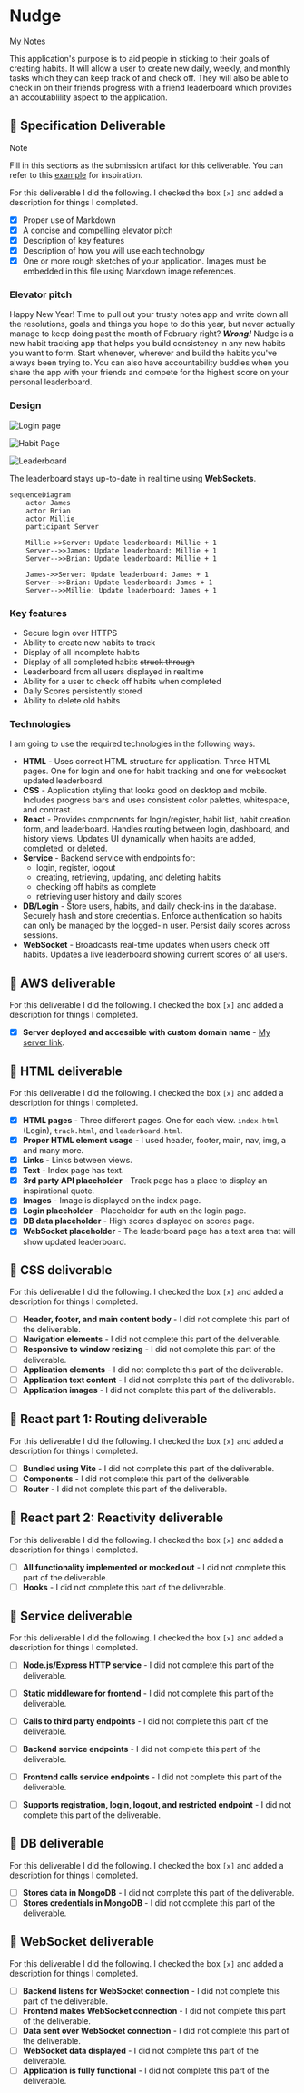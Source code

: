 # Nudge

[My Notes](notes.md)

This application's purpose is to aid people in sticking to their goals of creating habits. It will allow a user to create new daily, weekly, and monthly tasks which they can keep track of and check off. They will also be able to check in on their friends progress with a friend leaderboard which provides an accoutablility aspect to the application.


## 🚀 Specification Deliverable

> [!NOTE]
>  Fill in this sections as the submission artifact for this deliverable. You can refer to this [example](https://github.com/webprogramming260/startup-example/blob/main/README.md) for inspiration.

For this deliverable I did the following. I checked the box `[x]` and added a description for things I completed.

- [x] Proper use of Markdown
- [x] A concise and compelling elevator pitch
- [x] Description of key features
- [x] Description of how you will use each technology
- [x] One or more rough sketches of your application. Images must be embedded in this file using Markdown image references.

### Elevator pitch

Happy New Year! Time to pull out your trusty notes app and write down all the resolutions, goals and things you hope to do this year, but never actually manage to keep doing past the month of February right? ***Wrong!*** Nudge is a new habit tracking app that helps you build consistency in any new habits you want to form. Start whenever, wherever and build the habits you've always been trying to. You can also have accountability buddies when you share the app with your friends and compete for the highest score on your personal leaderboard.

### Design

![Login page](login.jpg)

![Habit Page](habitBoard.jpg)

![Leaderboard](Leaderboard.jpg)


The leaderboard stays up-to-date in real time using **WebSockets**.

```mermaid
sequenceDiagram
    actor James
    actor Brian
    actor Millie
    participant Server

    Millie->>Server: Update leaderboard: Millie + 1
    Server-->>James: Update leaderboard: Millie + 1
    Server-->>Brian: Update leaderboard: Millie + 1

    James->>Server: Update leaderboard: James + 1
    Server-->>Brian: Update leaderboard: James + 1
    Server-->>Millie: Update leaderboard: James + 1
```


### Key features

- Secure login over HTTPS
- Ability to create new habits to track
- Display of all incomplete habits
- Display of all completed habits ~~struck through~~
- Leaderboard from all users displayed in realtime
- Ability for a user to check off habits when completed
- Daily Scores persistently stored
- Ability to delete old habits

### Technologies

I am going to use the required technologies in the following ways.

- **HTML** - Uses correct HTML structure for application. Three HTML pages. One for login and one for habit tracking and one for websocket updated leaderboard.
- **CSS** - Application styling that looks good on desktop and mobile. Includes progress bars and uses consistent color palettes, whitespace, and contrast.
- **React** - Provides components for login/register, habit list, habit creation form, and leaderboard. Handles routing between login, dashboard, and history views. Updates UI dynamically when habits are added, completed, or deleted.
- **Service** - Backend service with endpoints for:
    - login, register, logout
    - creating, retrieving, updating, and deleting habits
    - checking off habits as complete
    - retrieving user history and daily scores
- **DB/Login** - Store users, habits, and daily check-ins in the database. Securely hash and store credentials. Enforce authentication so habits can only be managed by the logged-in user. Persist daily scores across sessions.
- **WebSocket** - Broadcasts real-time updates when users check off habits. Updates a live leaderboard showing current scores of all users.

## 🚀 AWS deliverable

For this deliverable I did the following. I checked the box `[x]` and added a description for things I completed.

- [x] **Server deployed and accessible with custom domain name** - [My server link](https://ndge.click).

## 🚀 HTML deliverable

For this deliverable I did the following. I checked the box `[x]` and added a description for things I completed.

- [x] **HTML pages** - Three different pages. One for each view. `index.html` (Login), `track.html`, and `leaderboard.html`.
- [x] **Proper HTML element usage** - I used header, footer, main, nav, img, a and many more.
- [x] **Links** - Links between views.
- [x] **Text** - Index page has text.
- [x] **3rd party API placeholder** - Track page has a place to display an inspirational quote.
- [x] **Images** - Image is displayed on the index page.
- [x] **Login placeholder** - Placeholder for auth on the login page.
- [x] **DB data placeholder** - High scores displayed on scores page.
- [x] **WebSocket placeholder** - The leaderboard page has a text area that will show updated leaderboard.

## 🚀 CSS deliverable

For this deliverable I did the following. I checked the box `[x]` and added a description for things I completed.

- [ ] **Header, footer, and main content body** - I did not complete this part of the deliverable.
- [ ] **Navigation elements** - I did not complete this part of the deliverable.
- [ ] **Responsive to window resizing** - I did not complete this part of the deliverable.
- [ ] **Application elements** - I did not complete this part of the deliverable.
- [ ] **Application text content** - I did not complete this part of the deliverable.
- [ ] **Application images** - I did not complete this part of the deliverable.

## 🚀 React part 1: Routing deliverable

For this deliverable I did the following. I checked the box `[x]` and added a description for things I completed.

- [ ] **Bundled using Vite** - I did not complete this part of the deliverable.
- [ ] **Components** - I did not complete this part of the deliverable.
- [ ] **Router** - I did not complete this part of the deliverable.

## 🚀 React part 2: Reactivity deliverable

For this deliverable I did the following. I checked the box `[x]` and added a description for things I completed.

- [ ] **All functionality implemented or mocked out** - I did not complete this part of the deliverable.
- [ ] **Hooks** - I did not complete this part of the deliverable.

## 🚀 Service deliverable

For this deliverable I did the following. I checked the box `[x]` and added a description for things I completed.

- [ ] **Node.js/Express HTTP service** - I did not complete this part of the deliverable.
- [ ] **Static middleware for frontend** - I did not complete this part of the deliverable.
- [ ] **Calls to third party endpoints** - I did not complete this part of the deliverable.
- [ ] **Backend service endpoints** - I did not complete this part of the deliverable.
- [ ] **Frontend calls service endpoints** - I did not complete this part of the deliverable.
- [ ] **Supports registration, login, logout, and restricted endpoint** - I did not complete this part of the deliverable.


## 🚀 DB deliverable

For this deliverable I did the following. I checked the box `[x]` and added a description for things I completed.

- [ ] **Stores data in MongoDB** - I did not complete this part of the deliverable.
- [ ] **Stores credentials in MongoDB** - I did not complete this part of the deliverable.

## 🚀 WebSocket deliverable

For this deliverable I did the following. I checked the box `[x]` and added a description for things I completed.

- [ ] **Backend listens for WebSocket connection** - I did not complete this part of the deliverable.
- [ ] **Frontend makes WebSocket connection** - I did not complete this part of the deliverable.
- [ ] **Data sent over WebSocket connection** - I did not complete this part of the deliverable.
- [ ] **WebSocket data displayed** - I did not complete this part of the deliverable.
- [ ] **Application is fully functional** - I did not complete this part of the deliverable.
